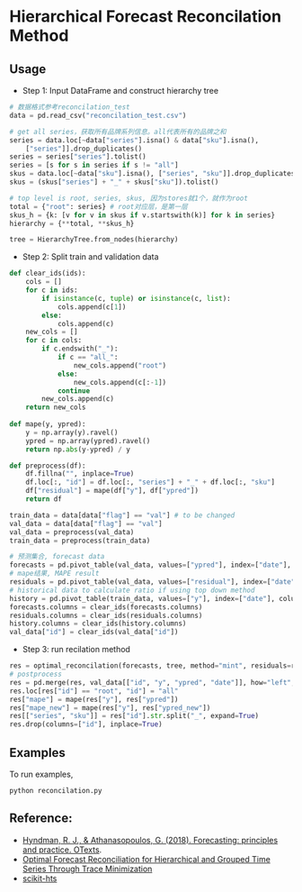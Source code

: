 # Hierarchical Forecast Reconcilation Method 

## Usage
* Step 1: Input DataFrame and construct hierarchy tree 
```python
# 数据格式参考reconcilation_test
data = pd.read_csv("reconcilation_test.csv")

# get all series，获取所有品牌系列信息。all代表所有的品牌之和
series = data.loc[~data["series"].isna() & data["sku"].isna(), 
    ["series"]].drop_duplicates()
series = series["series"].tolist()
series = [s for s in series if s != "all"]
skus = data.loc[~data["sku"].isna(), ["series", "sku"]].drop_duplicates()
skus = (skus["series"] + "_" + skus["sku"]).tolist()

# top level is root, series, skus, 因为stores就1个，就作为root
total = {"root": series} # root对应层，是第一层
skus_h = {k: [v for v in skus if v.startswith(k)] for k in series}
hierarchy = {**total, **skus_h}

tree = HierarchyTree.from_nodes(hierarchy)
```
* Step 2: Split train and validation data
```python
def clear_ids(ids):
    cols = []
    for c in ids:
        if isinstance(c, tuple) or isinstance(c, list):
            cols.append(c[1])
        else:
            cols.append(c)
    new_cols = []
    for c in cols:
        if c.endswith("_"):
            if c == "all_":
                new_cols.append("root")
            else:
                new_cols.append(c[:-1])
            continue
        new_cols.append(c)
    return new_cols
    
def mape(y, ypred):
    y = np.array(y).ravel()
    ypred = np.array(ypred).ravel()
    return np.abs(y-ypred) / y

def preprocess(df):
    df.fillna("", inplace=True)
    df.loc[:, "id"] = df.loc[:, "series"] + "_" + df.loc[:, "sku"]
    df["residual"] = mape(df["y"], df["ypred"])
    return df 

train_data = data[data["flag"] == "val"] # to be changed 
val_data = data[data["flag"] == "val"]
val_data = preprocess(val_data)
train_data = preprocess(train_data)

# 预测集合, forecast data
forecasts = pd.pivot_table(val_data, values=["ypred"], index=["date"], columns=["id"])
# mape结果, MAPE result
residuals = pd.pivot_table(val_data, values=["residual"], index=["date"], columns=["id"])
# historical data to calculate ratio if using top down method
history = pd.pivot_table(train_data, values=["y"], index=["date"], columns=["id"])
forecasts.columns = clear_ids(forecasts.columns)
residuals.columns = clear_ids(residuals.columns)
history.columns = clear_ids(history.columns)
val_data["id"] = clear_ids(val_data["id"])
```
* Step 3: run recilation method
```python
res = optimal_reconcilation(forecasts, tree, method="mint", residuals=residuals)
# postprocess
res = pd.merge(res, val_data[["id", "y", "ypred", "date"]], how="left", on=["id", "date"])
res.loc[res["id"] == "root", "id"] = "all"
res["mape"] = mape(res["y"], res["ypred"])
res["mape_new"] = mape(res["y"], res["ypred_new"])
res[["series", "sku"]] = res["id"].str.split("_", expand=True)
res.drop(columns=["id"], inplace=True)
```

## Examples
To run examples, 
```shell
python reconcilation.py 
```
## Reference:
* [Hyndman, R. J., & Athanasopoulos, G. (2018). Forecasting: principles and practice. OTexts](https://otexts.com/fpp2/).
* [Optimal Forecast Reconciliation for Hierarchical and Grouped Time
    Series Through Trace Minimization](https://robjhyndman.com/papers/MinT.pdf)
* [scikit-hts](https://github.com/jingw2/scikit-hts/blob/master/hts/functions.py)
